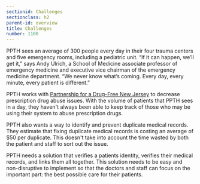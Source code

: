```yaml
---
sectionid: Challenges
sectionclass: h2
parent-id: overview
title: Challenges
number: 1100
---
```

PPTH sees an average of 300 people every day in their four trauma centers and five emergency rooms, including a pediatric unit. “If it can happen, we’ll get it,” says Andy Ulrich, a School of Medicine associate professor of emergency medicine and executive vice chairman of the emergency medicine department. “We never know what’s coming. Every day, every minute, every patient is different.”

PPTH works with [Partnership for a Drug-Free New Jersey](http://www.drugfreenj.org/) to decrease prescription drug abuse issues. With the volume of patients that PPTH sees in a day, they haven't always been able to keep track of those who may be using their system to abuse prescription drugs.

PPTH also wants a way to identify and prevent duplicate medical records. They estimate that fixing duplicate medical records is costing an average of $50 per duplicate. This doesn't take into account the time wasted by both the patient and staff to sort out the issue.

PPTH needs a solution that verifies a patients identity, verifies their medical records, and links them all together. This solution needs to be easy and non-disruptive to implement so that the doctors and staff can focus on the important part: the best possible care for their patients.